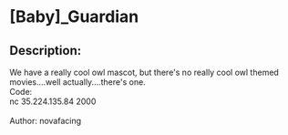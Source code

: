 
# [Baby]_Guardian
## Description:
<div class="challenge-description">We have a really cool owl mascot, but there's no really cool owl themed movies....well actually....there's one.<br/>
<div class="bbcode_code">
<div class="bbcode_code_head">Code:</div>
<div class="bbcode_code_body" style="white-space:pre">nc 35.224.135.84 2000</div>
</div>
<br/>
Author: novafacing</div>

